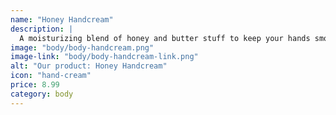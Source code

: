 ```yaml
---
name: "Honey Handcream"
description: |
  A moisturizing blend of honey and butter stuff to keep your hands smooth and soft.
image: "body/body-handcream.png"
image-link: "body/body-handcream-link.png"
alt: "Our product: Honey Handcream"
icon: "hand-cream"
price: 8.99
category: body
---
```

